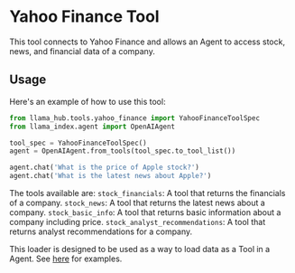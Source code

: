# Yahoo Finance Tool

This tool connects to Yahoo Finance and allows an Agent to access stock, news, and financial data of a company.

## Usage

Here's an example of how to use this tool:

```python
from llama_hub.tools.yahoo_finance import YahooFinanceToolSpec
from llama_index.agent import OpenAIAgent

tool_spec = YahooFinanceToolSpec()
agent = OpenAIAgent.from_tools(tool_spec.to_tool_list())

agent.chat('What is the price of Apple stock?')
agent.chat('What is the latest news about Apple?')

```
The tools available are:
`stock_financials`: A tool that returns the financials of a company.
`stock_news`: A tool that returns the latest news about a company.
`stock_basic_info`: A tool that returns basic information about a company including price.
`stock_analyst_recommendations`: A tool that returns analyst recommendations for a company.

This loader is designed to be used as a way to load data as a Tool in a Agent. See [here](https://github.com/emptycrown/llama-hub/tree/main) for examples.
